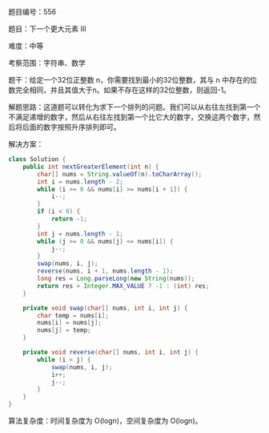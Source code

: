 题目编号：556

题目：下一个更大元素 III

难度：中等

考察范围：字符串、数学

题干：给定一个32位正整数 n，你需要找到最小的32位整数，其与 n 中存在的位数完全相同，并且其值大于n。如果不存在这样的32位整数，则返回-1。

解题思路：这道题可以转化为求下一个排列的问题。我们可以从右往左找到第一个不满足递增的数字，然后从右往左找到第一个比它大的数字，交换这两个数字，然后将后面的数字按照升序排列即可。

解决方案：

```java
class Solution {
    public int nextGreaterElement(int n) {
        char[] nums = String.valueOf(n).toCharArray();
        int i = nums.length - 2;
        while (i >= 0 && nums[i] >= nums[i + 1]) {
            i--;
        }
        if (i < 0) {
            return -1;
        }
        int j = nums.length - 1;
        while (j >= 0 && nums[j] <= nums[i]) {
            j--;
        }
        swap(nums, i, j);
        reverse(nums, i + 1, nums.length - 1);
        long res = Long.parseLong(new String(nums));
        return res > Integer.MAX_VALUE ? -1 : (int) res;
    }

    private void swap(char[] nums, int i, int j) {
        char temp = nums[i];
        nums[i] = nums[j];
        nums[j] = temp;
    }

    private void reverse(char[] nums, int i, int j) {
        while (i < j) {
            swap(nums, i, j);
            i++;
            j--;
        }
    }
}
```

算法复杂度：时间复杂度为 O(logn)，空间复杂度为 O(logn)。